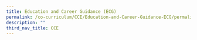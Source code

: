 ```yaml
---
title: Education and Career Guidance (ECG)
permalink: /co-curriculum/CCE/Education-and-Career-Guidance-ECG/permalink/
description: ""
third_nav_title: CCE
---
```

